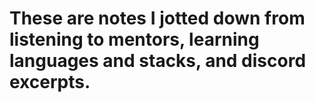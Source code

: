 # These are notes I jotted down from listening to mentors, learning languages and stacks, and discord excerpts.
